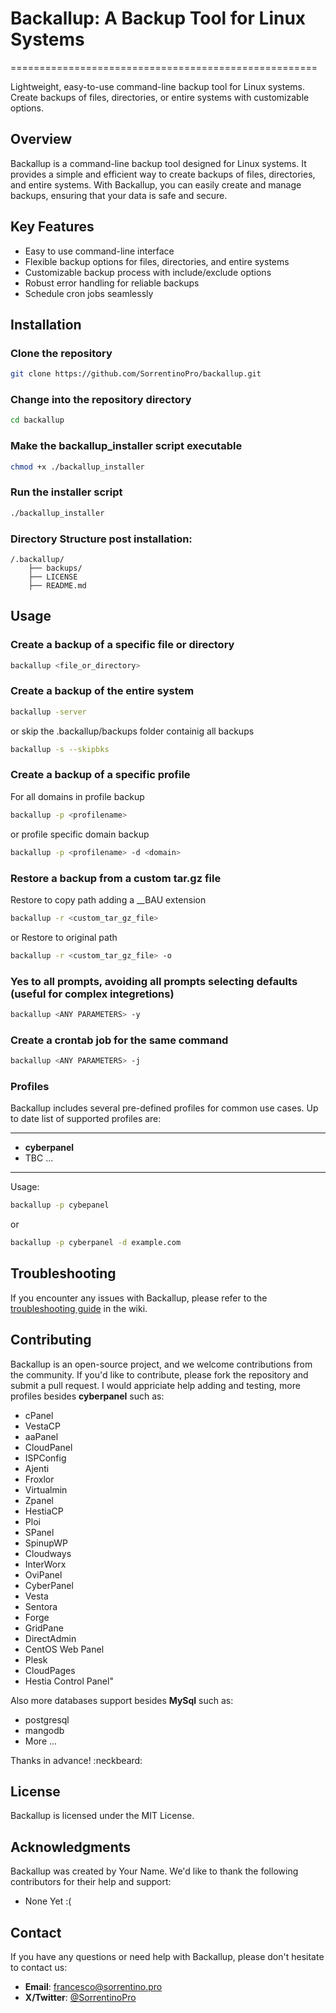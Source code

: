 # Backallup: A Backup Tool for Linux Systems
=====================================================

Lightweight, easy-to-use command-line backup tool for Linux systems. Create backups of files, directories, or entire systems with customizable options.

## Overview
Backallup is a command-line backup tool designed for Linux systems. It provides a simple and efficient way to create backups of files, directories, and entire systems. With Backallup, you can easily create and manage backups, ensuring that your data is safe and secure.

## Key Features
- Easy to use command-line interface
- Flexible backup options for files, directories, and entire systems
- Customizable backup process with include/exclude options
- Robust error handling for reliable backups
- Schedule cron jobs seamlessly

## Installation

### Clone the repository
```bash
git clone https://github.com/SorrentinoPro/backallup.git
```

### Change into the repository directory
```bash
cd backallup
```
### Make the backallup_installer script executable
```bash
chmod +x ./backallup_installer
```

### Run the installer script
```bash
./backallup_installer
```
### Directory Structure post installation:
```
/.backallup/
    ├── backups/
    ├── LICENSE
    ├── README.md
```

## Usage

### Create a backup of a specific file or directory
```bash
backallup <file_or_directory>
```

### Create a backup of the entire system
```bash
backallup -server
```
or skip the .backallup/backups folder containig all backups
```bash
backallup -s --skipbks 
```

### Create a backup of a specific profile
For all domains in profile backup
```bash
backallup -p <profilename>
```
or profile specific domain backup
```bash
backallup -p <profilename> -d <domain>
```

### Restore a backup from a custom tar.gz file
Restore to copy path adding a __BAU extension 
```bash
backallup -r <custom_tar_gz_file>
```
or Restore to original path
```bash
backallup -r <custom_tar_gz_file> -o
```

### Yes to all prompts, avoiding all prompts selecting defaults (useful for complex integretions)
```bash
backallup <ANY PARAMETERS> -y
```

### Create a crontab job for the same command 
```bash
backallup <ANY PARAMETERS> -j
```

### Profiles
Backallup includes several pre-defined profiles for common use cases. Up to date list of supported profiles are:

*** 
- **cyberpanel**
- TBC ...
***
Usage: 
```bash
backallup -p cybepanel
```
or
```bash
backallup -p cyberpanel -d example.com
```  
## Troubleshooting
If you encounter any issues with Backallup, please refer to the [troubleshooting guide](https://github.com/SorrentinoPro/backallup/wiki) in the wiki.

## Contributing
Backallup is an open-source project, and we welcome contributions from the community. 
If you'd like to contribute, please fork the repository and submit a pull request.
I would appriciate help adding and testing, more profiles besides **cyberpanel** such as:
- cPanel
- VestaCP
- aaPanel
- CloudPanel
- ISPConfig
- Ajenti
- Froxlor
- Virtualmin
- Zpanel
- HestiaCP
- Ploi
- SPanel
- SpinupWP
- Cloudways
- InterWorx
- OviPanel
- CyberPanel
- Vesta
- Sentora
- Forge
- GridPane
- DirectAdmin
- CentOS Web Panel
- Plesk
- CloudPages
- Hestia Control Panel"
  
Also more databases support besides **MySql** such as:
- postgresql
- mangodb
- More ...
  
Thanks in advance! :neckbeard:

## License
Backallup is licensed under the MIT License.

## Acknowledgments
Backallup was created by Your Name. We'd like to thank the following contributors for their help and support:
- None Yet :(

## Contact
If you have any questions or need help with Backallup, please don't hesitate to contact us:

- **Email**: [francesco@sorrentino.pro](mailto:francesco@sorrentino.pro)
- **X/Twitter**: [@SorrentinoPro](https://x.com/SorrentinoPro)
